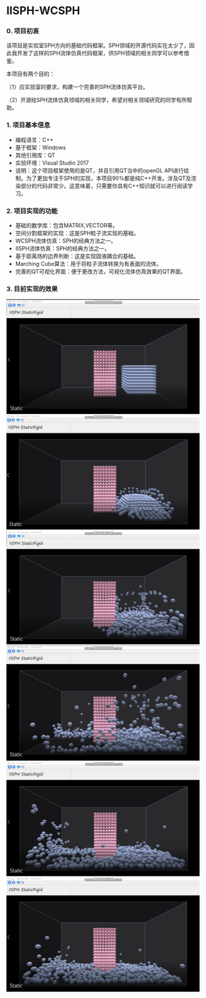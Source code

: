 # IISPH-WCSPH


### 0. 项目初衷

该项目是实验室SPH方向的基础代码框架。SPH领域的开源代码实在太少了，因此我开发了这样的SPH流体仿真代码框架，供SPH领域的相关同学可以参考借鉴。

本项目有两个目的：

（1）应实验室的要求，构建一个完善的SPH流体仿真平台。

（2）开源给SPH流体仿真领域的相关同学，希望对相关领域研究的同学有所帮助。


### 1. 项目基本信息
* 编程语言：C++
* 基于框架：Windows
* 其他引用库：QT
* 实验环境：Visual Studio 2017
* 说明：这个项目框架使用的是QT，并且引用QT当中的openGL API进行绘制。为了更加专注于SPH的实现，本项目90%都是纯C++开发。涉及QT及渲染部分的代码非常少。这意味着，只需要你具有C++知识就可以进行阅读学习。


### 2. 项目实现的功能
* 基础的数学库：包含MATRIX,VECTOR等。
* 空间分割框架的实现：这是SPH粒子流实现的基础。
* WCSPH流体仿真：SPH的经典方法之一。
* IISPH流体仿真：SPH的经典方法之一。
* 基于距离场的边界判断：这是实现固液耦合的基础。
* Marching Cube算法：用于将粒子流体转换为有表面的流体。
* 完善的QT可视化界面：便于更改方法，可视化流体仿真效果的QT界面。

### 3. 目前实现的效果

![Image](https://github.com/OneSilverBullet/IISPH-WCSPH/blob/master/DEMO/1.png)
![Image](https://github.com/OneSilverBullet/IISPH-WCSPH/blob/master/DEMO/2.png)
![Image](https://github.com/OneSilverBullet/IISPH-WCSPH/blob/master/DEMO/3.png)
![Image](https://github.com/OneSilverBullet/IISPH-WCSPH/blob/master/DEMO/4.png)
![Image](https://github.com/OneSilverBullet/IISPH-WCSPH/blob/master/DEMO/5.png)
![Image](https://github.com/OneSilverBullet/IISPH-WCSPH/blob/master/DEMO/6.png)
